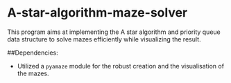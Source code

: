 # A-star-algorithm-maze-solver
This program aims at implementing the A star algorithm and priority queue data structure to solve mazes efficiently while visualizing the result.

##Dependencies:
- Utilized a `pyamaze` module for the robust creation and the visualisation of the mazes.
